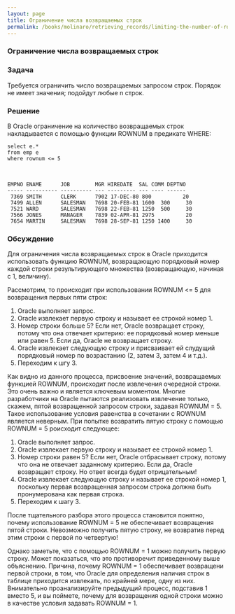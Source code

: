 ```yaml
---
layout: page
title: Ограничение числа возвращаемых строк
permalink: /books/molinaro/retrieving_records/limiting-the-number-of-rows-returneds/
---
```


### Ограничение числа возвращаемых строк



<h3>Задача</h3>

Требуется ограничить число возвращаемых запросом строк. Порядок не имеет значения; подойдут любые n строк.


<h3>Решение</h3>

В Oracle ограничение на количество возвращаемых строк накладывается с помощью функции ROWNUM в предикате WHERE:


    select e.*
    from emp e
    where rownum <= 5

<br/>

    EMPNO ENAME      JOB        MGR HIREDATE  SAL COMM DEPTNO
    ----- ---------- ---------- --- --------- --- ---- ------
     7369 SMITH      CLERK      7902 17-DEC-80 800          20
     7499 ALLEN      SALESMAN   7698 20-FEB-81 1600  300     30
     7521 WARD       SALESMAN   7698 22-FEB-81 1250  500     30
     7566 JONES      MANAGER    7839 02-APR-81 2975          20
     7654 MARTIN     SALESMAN   7698 28-SEP-81 1250 1400     30


<h3>Обсуждение</h3>


Для ограничения числа возвращаемых строк в Oracle приходится использовать функцию ROWNUM, возвращающую порядковый номер каждой строки результирующего множества (возвращающую, начиная с 1, величину).


Рассмотрим, то происходит при использовании ROWNUM <= 5 для возвращения первых пяти строк:


1. Oracle выполняет запрос.<br/>
2. Oracle извлекает первую строку и называет ее строкой номер 1.<br/>
3. Номер строки больше 5? Если нет, Oracle возвращает строку, потому что она отвечает критерию: ее порядковый номер меньше или равен 5. Если да, Oracle не возвращает строку.<br/>
4. Oracle извлекает следующую строку и присваивает ей слудущий порядковый номер по возрастанию (2, затем 3, затем 4 и т.д.).<br/>
5. Переходим к шгу 3.


Как видно из данного процесса, присвоение значений, возвращаемых функцией ROWNUM, происходит после извлечения очередной строки. Это очень важно и является ключевым моментом. Многие разработчики на Oracle пытаются реализовать извлечение только, скажем, пятой возвращенной запросом строки, задавая ROWNUM = 5. Такое использование условия равенства в сочетании с ROWNUM является неверным. При попытке возвратить пятую строку с помощью ROWNUM = 5 роисходит следующее:


1. Oracle выполняет запрос.<br/>
2. Oracle извлекает первую строку и называет ее строкой номер 1.<br/>
3. Номер строки равен 5? Если нет, Oracle отбрасывает строку, потому что она не отвечает заданному критерию. Если да, Oracle возвращает строку. Но ответ всегда будет отрицательным!<br/>
4. Oracle извлекает следующую строку и называет ее строкой номер 1, поскольку первая возвращенная запросом строка должна быть пронумерована как первая строка. <br/>
5. Переходим к шагу 3.


После тщательного разбора этого процесса становится понятно, почему использование ROWNUM = 5 не обеспечивает возвращения пятой строки. Невозможно получить пятую строку, не возвратив перед этим строки с первой по четвертую!

Однако заметьте, что с помощью ROWNUM = 1 можно получить первую строку. Может показаться, что это противоречит приведенному выше объяснению. Причина, почему ROWNUM = 1 обеспечивает возвращени первой строки, в том, что Oracle для определения наличия строк в таблице приходится извлекать, по крайней мере, одну из них. Внимательно проанализируйте предыдущий процесс, подставив 1 вместо 5, и вы поймете, почему для возвращения одной строки можно в качестве условия задавать ROWNUM = 1.
